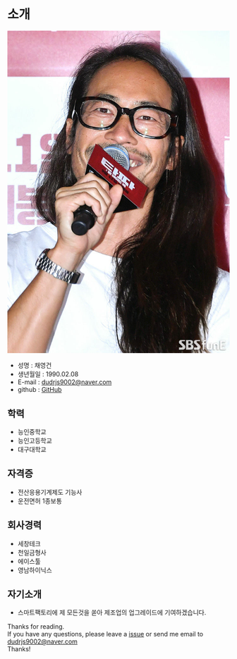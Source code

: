 # 소개
 ![Image of Yaktocat](https://github.com/dudrjs9002/smart_factory/blob/master/12.jpg)
  * 성명 : 채영건
  * 생년월일 : 1990.02.08
  * E-mail : dudrjs9002@naver.com
  * github : [GitHub](http://github.com/dudrjs9002)
  
##  학력
- 능인중학교
- 능인고등학교
- 대구대학교

##  자격증
- 전산응용기계제도 기능사
- 운전면허 1종보통

##  회사경력
- 세창테크
- 천일금형사
- 에이스툴
- 영남하이닉스

##  자기소개
 - 스마트팩토리에 제 모든것을 쏟아 제조업의 업그레이드에 기여하겠습니다.

Thanks for reading. <br/>
If you have any questions, please leave a [issue](https://https://github.com/dudrjs9002/smart_factory/%EC%9D%B4%EB%A0%A5%EC%84%9C.md) or send me email to  dudrjs9002@naver.com<br/>
Thanks!
